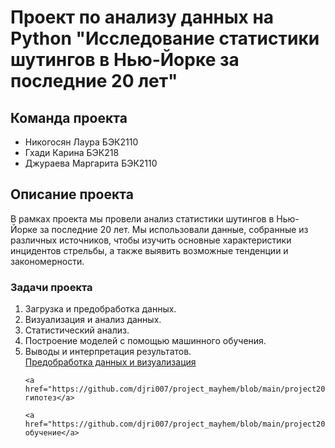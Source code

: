 <!DOCTYPE html>
<html>
<head>
</head>
<body>
  <h1>Проект по анализу данных на Python "Исследование статистики шутингов в Нью-Йорке за последние 20 лет"</h1>
  <h2>Команда проекта</h2>
  <ul>
    <li>Никогосян Лаура БЭК2110</li>
    <li>Гхади Карина БЭК218</li>
    <li>Джураева Маргарита БЭК2110</li>
  </ul>
  <h2>Описание проекта</h2>
  <p>В рамках проекта мы провели анализ статистики шутингов в Нью-Йорке за последние 20 лет. Мы использовали данные, собранные из различных источников, чтобы изучить основные характеристики инцидентов стрельбы, а также выявить возможные тенденции и закономерности.</p>
  <h3>Задачи проекта</h3>
  <ol>
    <li>Загрузка и предобработка данных.</li>  
    <li>Визуализация и анализ данных.</li>
    <li>Статистический анализ.</li>
    <li>Построение моделей с помощью машинного обучения.</li>
    <li>Выводы и интерпретация результатов.</li> 
    <a href="https://github.com/djri007/project_mayhem/blob/main/project2023/data_preprocessing_and_visualisations.ipynb">Предобработка данных и визуализация</a>
    
    <a href="https://github.com/djri007/project_mayhem/blob/main/project2023/hypothesis.ipynb">Проверка гипотез</a>
    
    <a href="https://github.com/djri007/project_mayhem/blob/main/project2023/ML.ipynb">Машинное обучение</a>
  </ol>
</body>
</html>

